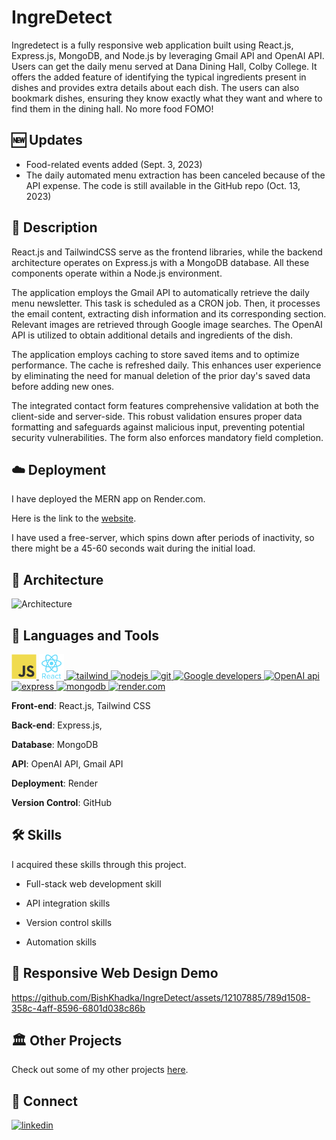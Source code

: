 # IngreDetect

Ingredetect is a fully responsive web application built using React.js, Express.js, MongoDB, and Node.js by leveraging Gmail API and OpenAI API. Users can get the daily menu served at Dana Dining Hall, Colby College. It offers the added feature of identifying the typical ingredients present in dishes and provides extra details about each dish. The users can also bookmark dishes, ensuring they know exactly what they want and where to find them in the dining hall. No more food FOMO!

## 🆕 Updates

- Food-related events added (Sept. 3, 2023)
- The daily automated menu extraction has been canceled because of the API expense. The code is still available in the GitHub repo (Oct. 13, 2023)

## 📜 Description

React.js and TailwindCSS serve as the frontend libraries, while the backend architecture operates on Express.js with a MongoDB database. All these components operate within a Node.js environment.

The application employs the Gmail API to automatically retrieve the daily menu newsletter. This task is scheduled as a CRON job. Then, it processes the email content, extracting dish information and its corresponding section. Relevant images are retrieved through Google image searches. The OpenAI API is utilized to obtain additional details and ingredients of the dish.

The application employs caching to store saved items and to optimize performance. The cache is refreshed daily. This enhances user experience by eliminating the need for manual deletion of the prior day's saved data before adding new ones.

The integrated contact form features comprehensive validation at both the client-side and server-side. This robust validation ensures proper data formatting and safeguards against malicious input, preventing potential security vulnerabilities. The form also enforces mandatory field completion.

## ☁️ Deployment

I have deployed the MERN app on Render.com.

Here is the link to the
[website](https://ingredetect.me).

I have used a free-server, which spins down after periods of inactivity, so there might be a 45-60 seconds wait during the initial load.

## 📐 Architecture

<img width="1165" alt="Architecture" src="https://github.com/BishKhadka/IngreDetect/assets/12107885/01dd4837-fba4-49d5-bf12-0ca91144b8d4">

## 🧰 Languages and Tools

<a href="https://developer.mozilla.org/en-US/docs/Web/JavaScript" target="_blank" rel="noreferrer"> <img src="https://raw.githubusercontent.com/devicons/devicon/master/icons/javascript/javascript-original.svg" alt="javascript" width="40" height="40"/> </a>
<a href="https://reactjs.org/" target="_blank" rel="noreferrer"> <img src="https://raw.githubusercontent.com/devicons/devicon/master/icons/react/react-original-wordmark.svg" alt="react" width="40" height="40"/> </a>
<a href="https://tailwindcss.com/" target="_blank" rel="noreferrer"> <img src="https://www.vectorlogo.zone/logos/tailwindcss/tailwindcss-icon.svg" alt="tailwind" width="40" height="40"/> </a>
<a href="https://nodejs.org" target="_blank" rel="noreferrer"> <img src="https://brandslogos.com/wp-content/uploads/thumbs/nodejs-logo-vector.svg" alt="nodejs" width="100" height="40"/> </a>
<a href="https://git-scm.com/" target="_blank" rel="noreferrer"> <img src="https://www.vectorlogo.zone/logos/git-scm/git-scm-icon.svg" alt="git" width="40" height="40"/> </a>
<a href="https://developers.google.com/gmail/api/guides" target="_blank" rel="noreferrer"> <img src="https://seeklogo.com/images/G/google-developers-logo-F8BF3155AC-seeklogo.com.png" alt="Google developers" width="40" height="40"/> </a>
<a href="https://openai.com/blog/openai-api" target="_blank" rel="noreferrer"> <img src="https://upload.wikimedia.org/wikipedia/commons/thumb/c/c9/OpenAI_Logo_%282%29.svg/2560px-OpenAI_Logo_%282%29.svg.png" alt="OpenAI api" width="50" height="40"/> </a>
<a href="https://expressjs.com" target="_blank" rel="noreferrer"> <img src="https://upload.wikimedia.org/wikipedia/commons/6/64/Expressjs.png" alt="express" width="120" height="40"/> </a>
<a href="https://www.mongodb.com/" target="_blank" rel="noreferrer"> <img src="https://upload.wikimedia.org/wikipedia/commons/thumb/9/93/MongoDB_Logo.svg/2560px-MongoDB_Logo.svg.png" alt="mongodb" width="120" height="40"/> </a>
<a href="https://render.com" target="_blank" rel="noreferrer"> <img src="https://images.g2crowd.com/uploads/product/image/large_detail/large_detail_477db83f729d63210139ec7cd29c1351/render-render.png" alt="render.com" width="40" height="40"/> </a>

**Front-end**: React.js, Tailwind CSS

**Back-end**: Express.js,

**Database**: MongoDB

**API**: OpenAI API, Gmail API

**Deployment**: Render

**Version Control**: GitHub

## 🛠 Skills

I acquired these skills through this project.

- Full-stack web development skill

- API integration skills

- Version control skills

- Automation skills

## 📱 Responsive Web Design Demo

https://github.com/BishKhadka/IngreDetect/assets/12107885/789d1508-358c-4aff-8596-6801d038c86b

## 🏛️ Other Projects

Check out some of my other projects [here](https://github.com/Khadka-Bishal).

## 🔗 Connect

[![linkedin](https://img.shields.io/badge/linkedin-0A66C2?style=for-the-badge&logo=linkedin&logoColor=white)](https://www.linkedin.com/in/khadka-bishal/)
